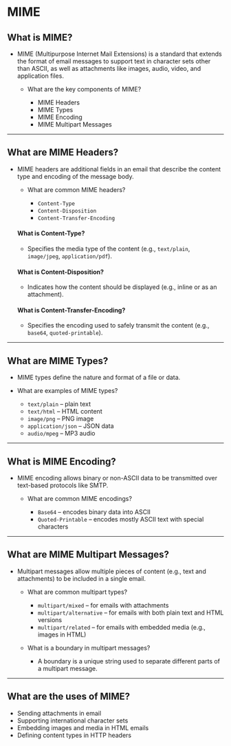 # MIME

## What is MIME?

- MIME (Multipurpose Internet Mail Extensions) is a standard that extends the format of email messages to support text in character sets other than ASCII, as well as attachments like images, audio, video, and application files.

  - What are the key components of MIME?
  
    - MIME Headers
    - MIME Types
    - MIME Encoding
    - MIME Multipart Messages

---

## What are MIME Headers?

- MIME headers are additional fields in an email that describe the content type and encoding of the message body.

  - What are common MIME headers?
  
    - `Content-Type`
    - `Content-Disposition`
    - `Content-Transfer-Encoding`

  #### What is Content-Type?
  
    - Specifies the media type of the content (e.g., `text/plain`, `image/jpeg`, `application/pdf`).
  
  #### What is Content-Disposition?
  
    - Indicates how the content should be displayed (e.g., inline or as an attachment).
  
  #### What is Content-Transfer-Encoding?
  
   - Specifies the encoding used to safely transmit the content (e.g., `base64`, `quoted-printable`).

---

## What are MIME Types?

  - MIME types define the nature and format of a file or data.

  - What are examples of MIME types?
  
    - `text/plain` – plain text
    - `text/html` – HTML content
    - `image/png` – PNG image
    - `application/json` – JSON data
    - `audio/mpeg` – MP3 audio

---

## What is MIME Encoding?

- MIME encoding allows binary or non-ASCII data to be transmitted over text-based protocols like SMTP.

  - What are common MIME encodings?
  
    - `Base64` – encodes binary data into ASCII
    - `Quoted-Printable` – encodes mostly ASCII text with special characters

---

## What are MIME Multipart Messages?

- Multipart messages allow multiple pieces of content (e.g., text and attachments) to be included in a single email.

  - What are common multipart types?
  
    - `multipart/mixed` – for emails with attachments
    - `multipart/alternative` – for emails with both plain text and HTML versions
    - `multipart/related` – for emails with embedded media (e.g., images in HTML)
    
  - What is a boundary in multipart messages?
  
    - A boundary is a unique string used to separate different parts of a multipart message.

---

## What are the uses of MIME?

  - Sending attachments in email
  - Supporting international character sets
  - Embedding images and media in HTML emails
  - Defining content types in HTTP headers

